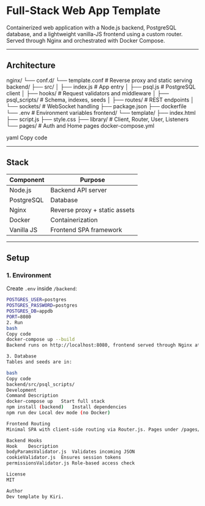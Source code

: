 # Full-Stack Web App Template

Containerized web application with a Node.js backend, PostgreSQL database, and a lightweight vanilla-JS frontend using a custom router. Served through Nginx and orchestrated with Docker Compose.

---

## Architecture

nginx/
└── conf.d/
└── template.conf # Reverse proxy and static serving
backend/
├── src/
│ ├── index.js # App entry
│ ├── psql.js # PostgreSQL client
│ ├── hooks/ # Request validators and middleware
│ ├── psql_scripts/ # Schema, indexes, seeds
│ ├── routes/ # REST endpoints
│ └── sockets/ # WebSocket handling
├── package.json
├── dockerfile
└── .env # Environment variables
frontend/
└── template/
├── index.html
├── script.js
├── style.css
├── library/ # Client, Router, User, Listeners
└── pages/ # Auth and Home pages
docker-compose.yml

yaml
Copy code

---

## Stack

| Component  | Purpose                  |
|-------------|--------------------------|
| Node.js     | Backend API server       |
| PostgreSQL  | Database                 |
| Nginx       | Reverse proxy + static assets |
| Docker      | Containerization         |
| Vanilla JS  | Frontend SPA framework   |

---

## Setup

### 1. Environment
Create `.env` inside `/backend`:
```bash
POSTGRES_USER=postgres
POSTGRES_PASSWORD=postgres
POSTGRES_DB=appdb
PORT=8080
2. Run
bash
Copy code
docker-compose up --build
Backend runs on http://localhost:8080, frontend served through Nginx at http://localhost.

3. Database
Tables and seeds are in:

bash
Copy code
backend/src/psql_scripts/
Development
Command	Description
docker-compose up	Start full stack
npm install (backend)	Install dependencies
npm run dev	Local dev mode (no Docker)

Frontend Routing
Minimal SPA with client-side routing via Router.js. Pages under /pages/ map to URL paths. Client.js handles API calls; User.js manages session and auth state.

Backend Hooks
Hook	Description
bodyParamsValidator.js	Validates incoming JSON
cookieValidator.js	Ensures session tokens
permissionsValidator.js	Role-based access check

License
MIT

Author
Dev template by Kiri.